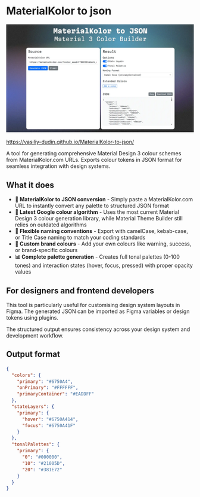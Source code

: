 # MaterialKolor to json

![MaterialKolor-to-json screenshot](img.webp)

https://vasiliy-dudin.github.io/MaterialKolor-to-json/

A tool for generating comprehensive Material Design 3 colour schemes from MaterialKolor.com URLs. Exports colour tokens in JSON format for seamless integration with design systems.

## What it does

- **🎯 MaterialKolor to JSON conversion** - Simply paste a MaterialKolor.com URL to instantly convert any palette to structured JSON format
- **🚀 Latest Google colour algorithm** - Uses the most current Material Design 3 colour generation library, while Material Theme Builder still relies on outdated algorithms
- **📝 Flexible naming conventions** - Export with camelCase, kebab-case, or Title Case naming to match your coding standards
- **🎨 Custom brand colours** - Add your own colours like warning, success, or brand-specific colours
- **📊 Complete palette generation** - Creates full tonal palettes (0-100 tones) and interaction states (hover, focus, pressed) with proper opacity values

## For designers and frontend developers

This tool is particularly useful for customising design system layouts in Figma. The generated JSON can be imported as Figma variables or design tokens using plugins.

The structured output ensures consistency across your design system and development workflow.

## Output format

```json
{
  "colors": {
    "primary": "#6750A4",
    "onPrimary": "#FFFFFF",
    "primaryContainer": "#EADDFF"
  },
  "stateLayers": {
    "primary": {
      "hover": "#6750A414",
      "focus": "#6750A41F"
    }
  },
  "tonalPalettes": {
    "primary": {
      "0": "#000000",
      "10": "#21005D",
      "20": "#381E72"
    }
  }
}
```
